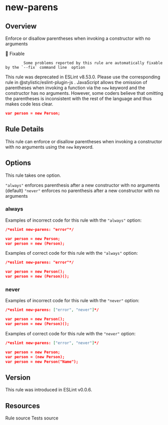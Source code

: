
# new-parens
## Overview
Enforce or disallow parentheses when invoking a constructor with no arguments


🔧 Fixable

            Some problems reported by this rule are automatically fixable by the `--fix` command line  option
        


This rule was deprecated in ESLint v8.53.0. Please use the corresponding rule  in @stylistic/eslint-plugin-js .
JavaScript allows the omission of parentheses when invoking a function via the `new` keyword and the constructor has no arguments. However, some coders believe that omitting the parentheses is inconsistent with the rest of the language and thus makes code less clear.

```json
var person = new Person;
```
## Rule Details
This rule can enforce or disallow parentheses when invoking a constructor with no arguments using the `new` keyword.
## Options
This rule takes one option.

`"always"` enforces parenthesis after a new constructor with no arguments (default)
`"never"` enforces no parenthesis after a new constructor with no arguments

### always
Examples of incorrect code for this rule with the `"always"` option:


```json
/*eslint new-parens: "error"*/

var person = new Person;
var person = new (Person);
```
Examples of correct code for this rule with the `"always"` option:


```json
/*eslint new-parens: "error"*/

var person = new Person();
var person = new (Person)();
```
### never
Examples of incorrect code for this rule with the `"never"` option:


```json
/*eslint new-parens: ["error", "never"]*/

var person = new Person();
var person = new (Person)();
```
Examples of correct code for this rule with the `"never"` option:


```json
/*eslint new-parens: ["error", "never"]*/

var person = new Person;
var person = (new Person);
var person = new Person("Name");
```

## Version
This rule was introduced in ESLint v0.0.6.
## Resources

Rule source 
Tests source 

